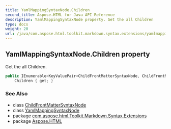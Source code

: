 ```yaml
---
title: YamlMappingSyntaxNode.Children
second_title: Aspose.HTML for Java API Reference
description: YamlMappingSyntaxNode property. Get the all Children
type: docs
weight: 20
url: /java/com.aspose.html.toolkit.markdown.syntax.extensions/yamlmappingsyntaxnode/children/
---
```

## YamlMappingSyntaxNode.Children property

Get the all Children.

```java
public IEnumerable<KeyValuePair<ChildFrontMatterSyntaxNode, ChildFrontMatterSyntaxNode>> 
    Children { get; }
```

### See Also

* class [ChildFrontMatterSyntaxNode](../../childfrontmattersyntaxnode/)
* class [YamlMappingSyntaxNode](../)
* package [com.aspose.html.Toolkit.Markdown.Syntax.Extensions](../../yamlmappingsyntaxnode/)
* package [Aspose.HTML](../../../)
